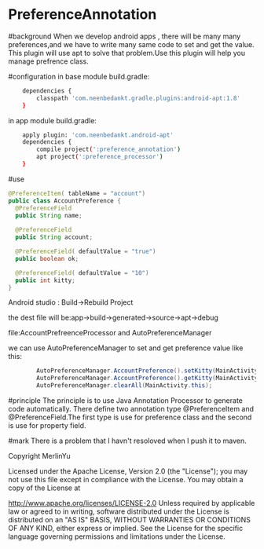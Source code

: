 # PreferenceAnnotation

#background
When we develop android apps , there will be many many preferences,and we have to write many same code to set and get the value.
This plugin will use apt to solve that problem.Use this plugin will help you manage prefrence class.

#configuration
in base module build.gradle:
```bash
	dependencies {
 		classpath 'com.neenbedankt.gradle.plugins:android-apt:1.8'
	}
```
in app module build.gradle:
```bash
	apply plugin: 'com.neenbedankt.android-apt'
	dependencies {
    	compile project(':preference_annotation')
    	apt project(':preference_processor')
	}
```
#use 
```Java
@PreferenceItem( tableName = "account")
public class AccountPreference {
  @PreferenceField
  public String name;
  
  @PreferenceField
  public String account;

  @PreferenceField( defaultValue = "true")
  public boolean ok;

  @PreferenceField( defaultValue = "10")
  public int kitty;
}
```
Android studio : Build->Rebuild Project 

the dest file will be:app->build->generated->source->apt->debug

file:AccountPrefreenceProcessor and AutoPreferenceManager

we can use AutoPreferenceManager to set and get preference value like this:
```Java
        AutoPreferenceManager.AccountPreference().setKitty(MainActivity.this,20);
        AutoPreferenceManager.AccountPreference().getKitty(MainActivity.this);
        AutoPreferenceManager.clearAll(MainActivity.this);
```
   
#principle
The principle is to use Java Annotation Processor to generate code automatically.
There define two annotation type @PreferenceItem and @PreferenceField.The first type is use for preference class and 
the second is use for property field.

#mark
There is a problem that I havn't resoloved when I push it to maven.<br>


Copyright MerlinYu

Licensed under the Apache License, Version 2.0 (the "License");
you may not use this file except in compliance with the License.
You may obtain a copy of the License at

  http://www.apache.org/licenses/LICENSE-2.0
Unless required by applicable law or agreed to in writing, software
distributed under the License is distributed on an "AS IS" BASIS,
WITHOUT WARRANTIES OR CONDITIONS OF ANY KIND, either express or implied.
See the License for the specific language governing permissions and
limitations under the License.
